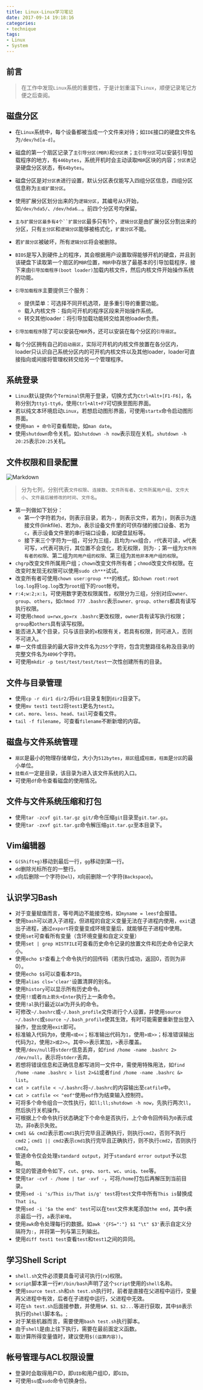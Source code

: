 ```yaml
---
title: Linux-Linux学习笔记
date: 2017-09-14 19:18:16
categories:
- technique
tags:
- Linux
- System
---
```


## 前言
> 在工作中发现`Linux`系统的重要性，于是计划重温下`Linux`，顺便记录笔记方便之后查阅。

## 磁盘分区

* 在`Linux`系统中，每个设备都被当成一个文件来对待；如`IDE`接口的硬盘文件名为`/dev/hd[a-d]`。
* 磁盘的第一个扇区记录了`主引导分区(MBR)`和`分区表`；`主引导分区`可以安装引导加载程序的地方，有`446bytes`，系统开机时会主动读取`MBR`区块的内容；`分区表`记录硬盘分区状态，有`64bytes`。
* 磁盘分区是对`分区表`进行设置，默认分区表仅能写入四组分区信息，四组分区信息称为`主或扩展分区`。
* 使用扩展分区划分出来的为`逻辑分区`，其编号从`5`开始，如`/dev/hda5/`、`/dev/hda6`...。前四个分区号均保留。
* `主与扩展分区最多有4个``扩展分区`最多只有1个，`逻辑分区`是由扩展分区分割出来的分区，只有`主分区`和`逻辑分区`能够被格式化，`扩展分区`不能。
* 若`扩展分区`被破坏，所有`逻辑分区`将会被删除。
* `BIOS`是写入到硬件上的程序，其会根据用户设置取得能够开机的硬盘，并且到该硬盘下读取第一个扇区的`MBR`位置，`MBR`中存放了最基本的引导加载程序，接下来由`引导加载程序(boot loader)`加载内核文件，然后内核文件开始操作系统的功能。
* `引导加载程序`主要提供三个服务：
	* 提供菜单：可选择不同开机选项，是多重引导的重要功能。
	* 载入内核文件：指向可开机的程序区段来开始操作系统。
	* 转交其他loader：将引导加载功能转交给其他loader负责。

* `引导加载程序`除了可以安装在`MBR`外，还可以安装在每个分区的`引导扇区`。
* 每个分区拥有自己的`启动扇区`，实际可开机的内核文件放置在各分区内，loader只认识自己系统分区内的可开机内核文件以及其他loader，loader可直接指向或间接将管理权转交给另一个管理程序。

## 系统登录

* `Linux`默认提供`6`个`Terminal`供用于登录，切换方式为`Ctrl+Alt+[F1-F6]`，名称分别为`tty1-tty6`，使用`Ctrl+Alt+F7`可切换至图形界面。
* 若以纯文本环境启动`Linux`，若想启动图形界面，可使用`startx`命令启动图形界面。
* 使用`man + 命令`可查看帮助，如`man date`。
* 使用`shutdown`命令关机，如`shutdown -h now`表示现在关机，`shutdown -h 20:25`表示`20:25`关机。

## 文件权限和目录配置

![Markdown](https://raw.githubusercontent.com/leesf/blogPhotos/master/file-permissions.png)

> 分为七列，分别代表`文件权限`、`连接数`、`文件所有者`、`文件所属用户组`、`文件大小`、`文件最后被修改的时间`、`文件名`。

* 第一列做如下划分：
	* 第一个字符若为`d`，则表示目录，若为`-`，则表示文件，若为`|`，则表示为连接文件(linkfile)、若为`b`，表示设备文件里的可供存储的接口设备、若为`c`，表示设备文件里的串行端口设备，如键盘鼠标等。
	* 接下来三个字符为一组，可分为三组，且均为`rwx`组合，`r`代表可读，`w`代表可写，`x`代表可执行，其位置不会变化，若无权限，则为`-`；第一组为`文件所有者的权限`、第二组为`同用户组的权限`、第三组为`其他非本用户组的权限`。
* `chgrp`改变文件所属用户组；`chown`改变文件所有者；`chmod`改变文件权限。在改变时发现无权限可以使用`sudo ch***`试试。
* 改变所有者可使用`chown user:group ***`的格式，如`chown root:root log.log`将`log.log`改为`root`组下的`root`帐号。
* `r:4;w:2;x:1`，可使用数字更改权限属性，权限分为三组，分别对应`owner`、`group`、`others`，如`chmod 777 .bashrc`表示`owner、group、others`都具有读写执行权限。
* 可使用`chmod u=rwx,go=rx .bashrc`更改权限，`owner`具有读写执行权限；`group`和`others`具有读写权限。
* 能否进入某个目录，只与该目录的`x`权限有关，若具有权限，则可进入，否则不可进入。
* 单一文件或目录的最大容许文件名为`255`个字符，包含完整路径名称及目录/的完整文件名为`4096`个字符。
* 可使用`mkdir -p test/test/test/test`一次性创建所有的目录。


## 文件与目录管理

* 使用`cp -r dir1 dir2/`将`dir1`目录复制到`dir2`目录下。
* 使用`mv test1 test2`将`test1`更名为`test2`。
* `cat`、`more`、`less`、`head`、`tail`可查看文件。
* `tail -f filename`，可查看`filename`不断新增的内容。 

## 磁盘与文件系统管理

* `扇区`是最小的物理存储单位，大小为`512bytes`，`扇区`组成`柱面`，`柱面`是`分区`的最小单位。
* `挂载点`一定是目录，该目录为进入该文件系统的入口。 
* 可使用`df`命令查看磁盘的使用情况。

## 文件与文件系统压缩和打包

* 使用`tar -zcvf git.tar.gz git/`命令压缩`git`目录至`git.tar.gz`。
* 使用`tar -zxvf git.tar.gz`命令解压缩`git.tar.gz`至本目录下。

## Vim编辑器

* `G(Shift+g)`移动到最后一行，`gg`移动到第一行。
* `dd`删除光标所在的一整行。
* `x`向后删除一个字符(`Del`)，`X`向前删除一个字符(`Backspace`)。

## 认识学习Bash

* 对于变量赋值而言，等号两边不能接空格，如`myname = leesf`会报错。
* 使用`bash`可以进入子进程，但进程的自定义变量无法在子进程内使用，`exit`退出子进程，通过`export`将变量变成环境变量后，就能够在子进程中使用。
* 使用`set`可查看所有变量（含环境变量和自定义变量）
* 使用`set | grep HISTFILE`可查看历史命令记录的放置文件和历史命令记录大小。
* 使用`echo $?`查看上个命令执行的回传码（若执行成功，返回0，否则为非0）。
* 使用`echo $$`可以查看本`PID`。
* 使用`alias cls='clear'`设置清屏的别名。
* 使用`history`可以显示所有历史命令。
* 使用`!!`或者`向上箭头+Enter`执行上一条命令。
* 使用`!al`执行最近以al为开头的命令。
* 可修改`~/.bashrc`或`~/.bash_profile`文件进行个人设置，并使用`source ~/.bashrc`或`source ~/.bash_profile`使其生效，有时可能需要重新登出登入操作，登出使用`exit`即可。
* 标准输入代码为`0`，使用`<或<<`；标准输出代码为`1`，使用`>或>>`；标准错误输出代码为`2`，使用`2>或2>>`。其中`>>`表示累加，`>`表示覆盖。
* 使用`/dev/null`将`stderr`信息丢弃，如`find /home -name .bashrc 2> /dev/null`，表示将`stderr`丢弃。
* 若想将错误信息和正确信息都写进同一文件中，需使用特殊用法，如`find /home -name .bashrc > list 2>&1`或者`find /home -name .bashrc &> list`。
* `cat > catfile < ~/.bashrc`将`~/.bashrc`的内容输出至`catfile`中。
* `cat > catfile << "eof"`使用`eof`作为结束输入控制符。
* 可将多个命令组合一次性执行，如`ll;ll;shutdown -h now`，先执行两次`ll`，然后执行关机操作。
* 可根据上个命令执行状态确定下个命令是否执行，上个命令回传码为`0`表示成功，非`0`表示失败。
* `cmd1 && cmd2`表示若`cmd1`执行完毕且正确执行，则执行`cmd2`，否则不执行`cmd2`；`cmd1 || cmd2`表示`cmd1`执行完毕且正确执行，则不执行`cmd2`，否则执行`cmd2`。
* 管道命令仅会处理`standard output`，对于`standard error output`予以忽略。
* 常见的管道命令如下，`cut`、`grep`、`sort`、`wc`、`uniq`、`tee`等。
* 使用`tar -cvf - /home | tar -xvf -`，可将`/home`打包后再解压到当前目录。
* 使用`sed -i 's/This is/That is/g' test`将`test`文件中所有`This is`替换成`That is`。
* 使用`sed -i '$a the end' test`可以在`test`文件末尾添加`the end`，其中`$`表示最后一行，`a`表示`新增`。
* 使用`awk`命令处理每行的数据。如`awk '{FS=":"} $1 "\t" $3'`表示自定义分隔符为`:`，并将第一列与第三列输出。
* 使用`diff test1 test`查看`test`和`test1`之间的异同。

## 学习Shell Script

* `shell.sh`文件必须要具备可读可执行(`rx`)权限。
* `script`脚本第一行`#!/bin/bash`声明了这个`script`使用的`shell`名称。
* 使用`source test.sh`和`sh test.sh`执行时，前者是直接在父进程中运行，变量再父进程中有效，后者在子进程中运行，父进程中无效。
* 可在`sh test.sh`后面接参数，并使用`$#、$1、$2...`等进行获取，其中`$0`表示执行的`shell`脚本名。;
* 对于某些机器而言，需要使用`bash test.sh`执行脚本。
* 由于`shell`是由上往下执行，需要在最前面定义函数。
* 取计算所得变量值时，建议使用`$((运算内容))`。

## 帐号管理与ACL权限设置

* 登录时会取得用户ID，即`UID`和用户组ID，即`GID`。
* 可使用`su`或`sudo`命令切换身份。                                                                                         